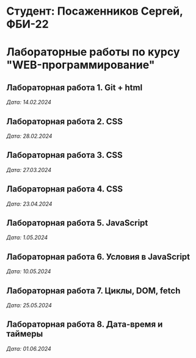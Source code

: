 # Студент: Посаженников Сергей, ФБИ-22

# Лабораторные работы по курсу "WEB-программирование"

## Лабораторная работа 1. Git + html

*Дата: 14.02.2024*

## Лабораторная работа 2. CSS

*Дата: 28.02.2024* 

## Лабораторная работа 3. CSS


*Дата: 27.03.2024*

## Лабораторная работа 4. CSS

*Дата: 23.04.2024*

## Лабораторная работа 5. JavaScript

*Дата: 1.05.2024*

## Лабораторная работа 6. Условия в JavaScript

*Дата: 10.05.2024*

## Лабораторная работа 7. Циклы, DOM, fetch

*Дата: 25.05.2024*

## Лабораторная работа 8. Дата-время и таймеры

*Дата: 01.06.2024*

